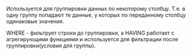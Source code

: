 Используется для группировки данных по некоторому столбцу. Т.е. в одну группу попадают те данные, у которых по переданному столбцу одинаковые значения.

WHERE - фильтрует строки до группировки, а HAVING работает с агрегирующими функциями и используется для фильтрации после группировки(условия для группы).

